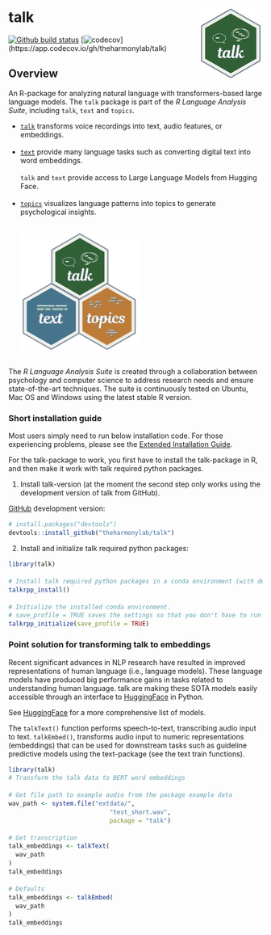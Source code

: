 
<!-- README.md is generated from README.Rmd. Please edit that file -->

<!-- -->

# talk <a href="https://r-talk.org"><img src="man/figures/logo.png" align="right" height="138" alt="talk website" /></a>

<!-- badges: start -->

[![Github build
status](https://github.com/theharmonylab/talk/workflows/R-CMD-check/badge.svg)](https://github.com/theharmonylab/talk/actions)
[![codecov](https://codecov.io/gh/theharmonylab/talk/branch/main/graph/badge.svg?)](https://app.codecov.io/gh/theharmonylab/talk)

<!--
[![CRAN Status](https://www.r-pkg.org/badges/version/talk)](https://CRAN.R-project.org/package=talk)
&#10;[![Lifecycle: maturing](https://img.shields.io/badge/lifecycle-maturing-blue.svg)](https://lifecycle.r-lib.org/articles/stages.html#maturing-1)
&#10;[![CRAN Downloads](https://cranlogs.r-pkg.org/badges/grand-total/talk)](https://CRAN.R-project.org/package=talk)
&#10;-->

<!-- badges: end -->

## Overview

An R-package for analyzing natural language with transformers-based
large language models. The `talk` package is part of the *R Language
Analysis Suite*, including `talk`, `text` and `topics`.

- [`talk`](https://www.r-talk.org/) transforms voice recordings into
  text, audio features, or embeddings.<br> <br>
- [`text`](https://www.r-text.org/) provide many language tasks such as
  converting digital text into word embeddings.<br> <br> `talk` and
  `text` provide access to Large Language Models from Hugging Face.<br>
  <br>
- [`topics`](https://www.r-topics.org/) visualizes language patterns
  into topics to generate psychological insights.<br> <br> <br>
  <img src="man/figures/talk_text_topics1.svg" style="width:50.0%" />

<br> The *R Language Analysis Suite* is created through a collaboration
between psychology and computer science to address research needs and
ensure state-of-the-art techniques. The suite is continuously tested on
Ubuntu, Mac OS and Windows using the latest stable R version.

### Short installation guide

Most users simply need to run below installation code. For those
experiencing problems, please see the [Extended Installation
Guide](https://www.r-talk.org/articles/huggingface_in_r_extended_installation_guide.html).

For the talk-package to work, you first have to install the talk-package
in R, and then make it work with talk required python packages.

1.  Install talk-version (at the moment the second step only works using
    the development version of talk from GitHub).

[GitHub](https://github.com/) development version:

``` r
# install.packages("devtools")
devtools::install_github("theharmonylab/talk")
```

<!--
[CRAN](https://CRAN.R-project.org/package=talk) version:
&#10;``` r
install.packages("talk")
```
-->

2.  Install and initialize talk required python packages:

``` r
library(talk)

# Install talk required python packages in a conda environment (with defaults).
talkrpp_install()

# Initialize the installed conda environment.
# save_profile = TRUE saves the settings so that you don't have to run talkrpp_initialize() after restarting R. 
talkrpp_initialize(save_profile = TRUE)
```

### Point solution for transforming talk to embeddings

Recent significant advances in NLP research have resulted in improved
representations of human language (i.e., language models). These
language models have produced big performance gains in tasks related to
understanding human language. talk are making these SOTA models easily
accessible through an interface to
[HuggingFace](https://huggingface.co/docs/transformers/index) in Python.

See [HuggingFace](https://huggingface.co/models/) for a more
comprehensive list of models.

The `talkText()` function performs speech-to-text, transcribing audio
input to text. `talkEmbed()`, transforms audio input to numeric
representations (embeddings) that can be used for downstream tasks such
as guideline predictive models using the text-package (see the text
train functions).

``` r
library(talk)
# Transform the talk data to BERT word embeddings

# Get file path to example audio from the package example data
wav_path <- system.file("extdata/",
                            "test_short.wav",
                            package = "talk")

# Get transcription 
talk_embeddings <- talkText(
  wav_path
)
talk_embeddings

# Defaults
talk_embeddings <- talkEmbed(
  wav_path
)
talk_embeddings
```
